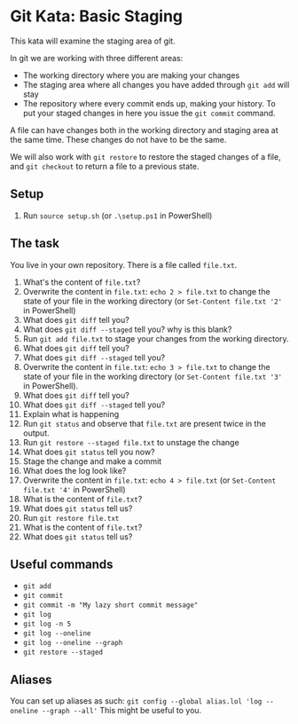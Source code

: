 # Git Kata: Basic Staging

This kata will examine the staging area of git.

In git we are working with three different areas:

* The working directory where you are making your changes
* The staging area where all changes you have added through `git add` will stay
* The repository where every commit ends up, making your history. To put your staged changes in here you issue the `git commit` command.

A file can have changes both in the working directory and staging area at the same time.
These changes do not have to be the same.

We will also work with `git restore` to restore the staged changes of a file, and `git checkout` to return a file to a previous state.

## Setup

1. Run `source setup.sh` (or `.\setup.ps1` in PowerShell)

## The task

You live in your own repository. There is a file called `file.txt`.

1. What's the content of `file.txt`?
2. Overwrite the content in `file.txt`: `echo 2 > file.txt` to change the state of your file in the working directory (or `Set-Content file.txt '2'` in PowerShell)
3. What does `git diff` tell you?
4. What does `git diff --staged` tell you? why is this blank?
5. Run `git add file.txt` to stage your changes from the working directory.
6. What does `git diff` tell you?
7. What does `git diff --staged` tell you?
8. Overwrite the content in `file.txt`: `echo 3 > file.txt` to change the state of your file in the working directory (or `Set-Content file.txt '3'` in PowerShell).
9. What does `git diff` tell you?
10. What does `git diff --staged` tell you?
11. Explain what is happening
12. Run `git status` and observe that `file.txt` are present twice in the output.
13. Run `git restore --staged file.txt` to unstage the change
14. What does `git status` tell you now?
15. Stage the change and make a commit
16. What does the log look like?
17. Overwrite the content in `file.txt`: `echo 4 > file.txt` (or `Set-Content file.txt '4'` in PowerShell)
18. What is the content of `file.txt`?
19. What does `git status` tell us?
20. Run `git restore file.txt`
21. What is the content of `file.txt`?
22. What does `git status` tell us?

## Useful commands

- `git add`
- `git commit`
- `git commit -m "My lazy short commit message"`
- `git log`
- `git log -n 5`
- `git log --oneline`
- `git log --oneline --graph`
- `git restore --staged`

## Aliases

You can set up aliases as such:
`git config --global alias.lol 'log --oneline --graph --all'`
This might be useful to you.
